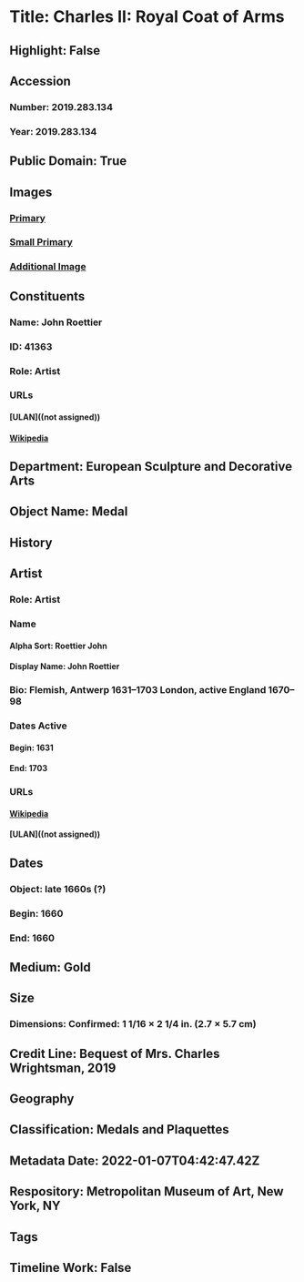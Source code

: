 # Title: Charles II: Royal Coat of Arms
## Highlight: False
## Accession
### Number: 2019.283.134
### Year: 2019.283.134
## Public Domain: True
## Images
### [Primary](https://images.metmuseum.org/CRDImages/es/original/DP-19402-069.jpg)
### [Small Primary](https://images.metmuseum.org/CRDImages/es/web-large/DP-19402-069.jpg)
### [Additional Image](https://images.metmuseum.org/CRDImages/es/original/DP-19402-070.jpg)
## Constituents
### Name: John Roettier
### ID: 41363
### Role: Artist
### URLs
#### [ULAN]((not assigned))
#### [Wikipedia](https://www.wikidata.org/wiki/Q6255389)
## Department: European Sculpture and Decorative Arts
## Object Name: Medal
## History
## Artist
### Role: Artist
### Name
#### Alpha Sort: Roettier John
#### Display Name: John Roettier
### Bio: Flemish, Antwerp 1631–1703 London, active England 1670–98
### Dates Active
#### Begin: 1631
#### End: 1703
### URLs
#### [Wikipedia](https://www.wikidata.org/wiki/Q6255389)
#### [ULAN]((not assigned))
## Dates
### Object: late 1660s (?)
### Begin: 1660
### End: 1660
## Medium: Gold
## Size
### Dimensions: Confirmed: 1 1/16 × 2 1/4 in. (2.7 × 5.7 cm)
## Credit Line: Bequest of Mrs. Charles Wrightsman, 2019
## Geography
## Classification: Medals and Plaquettes
## Metadata Date: 2022-01-07T04:42:47.42Z
## Respository: Metropolitan Museum of Art, New York, NY
## Tags
## Timeline Work: False